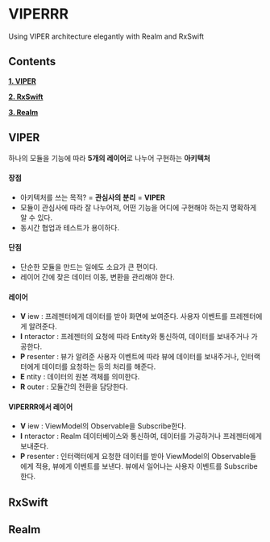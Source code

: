 # VIPERRR
Using VIPER architecture elegantly with Realm and RxSwift

## Contents

[**1. VIPER**](#viper)

[**2. RxSwift**](#rxswift)

[**3. Realm**](#realm)

## VIPER

하나의 모듈을 기능에 따라 **5개의 레이어**로 나누어 구현하는 **아키텍처**

#### 장점

- 아키텍처를 쓰는 목적? = **관심사의 분리** = **VIPER**
- 모듈이 관심사에 따라 잘 나누어져, 어떤 기능을 어디에 구현해야 하는지 명확하게 알 수 있다.
- 동시간 협업과 테스트가 용이하다.

#### 단점

- 단순한 모듈을 만드는 일에도 소요가 큰 편이다.
- 레이어 간에 잦은 데이터 이동, 변환을 관리해야 한다.

#### 레이어

- **V** iew : 프레젠터에게 데이터를 받아 화면에 보여준다. 사용자 이벤트를 프레젠터에게 알려준다.
- **I** nteractor : 프레젠터의 요청에 따라 Entity와 통신하여, 데이터를 보내주거나 가공한다.
- **P** resenter : 뷰가 알려준 사용자 이벤트에 따라 뷰에 데이터를 보내주거나, 인터랙터에게 데이터를 요청하는 등의 처리를 해준다.
- **E** ntity : 데이터의 원본 객체를 의미한다.
- **R** outer : 모듈간의 전환을 담당한다.

#### VIPERRR에서 레이어

- **V** iew : ViewModel의 Observable을 Subscribe한다.
- **I** nteractor : Realm 데이터베이스와 통신하여, 데이터를 가공하거나 프레젠터에게 보내준다.
- **P** resenter : 인터랙터에게 요청한 데이터를 받아 ViewModel의 Observable들에게 적용, 뷰에게 이벤트를 보낸다. 뷰에서 일어나는 사용자 이벤트를 Subscribe한다.

## RxSwift
## Realm
